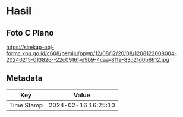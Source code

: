 # Hasil

## Foto C Plano

https://sirekap-obj-formc.kpu.go.id/c608/pemilu/ppwp/12/08/12/20/08/1208122008004-20240215-013826--22c0916f-d9b9-4caa-8f19-83c21d0b6612.jpg


## Metadata

| Key        | Value               |
| ---------- | ------------------- |
| Time Stamp | 2024-02-16 16:25:10 |



